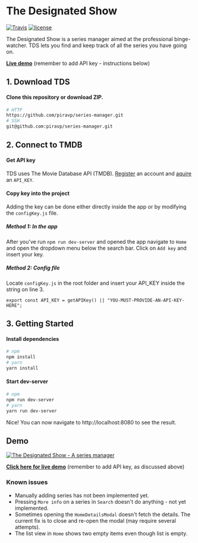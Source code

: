 # The Designated Show


[![Travis](https://img.shields.io/travis/piravp/series-manager.svg)](https://travis-ci.org/piravp/series-manager.svg?branch=master)
[![license](https://img.shields.io/github/license/piravp/series-manager.svg)](https://github.com/piravp/series-manager/blob/master/LICENSE.md)


The Designated Show is a series manager aimed at the professional binge-watcher. TDS lets you find and keep track of all the series you have going on. 

**[Live demo](https://the-designated-show.herokuapp.com/)** (remember to add API key - instructions below)

## 1. Download TDS
#### Clone this repository or download ZIP.
```sh
# HTTP
https://github.com/piravp/series-manager.git
# SSH
git@github.com:piravp/series-manager.git
```
## 2. Connect to TMDB
#### Get API key
TDS uses The Movie Database API (TMDB). [Register](https://www.themoviedb.org/account/signup) an account and [aquire](https://developers.themoviedb.org/3/getting-started/introduction) an `API_KEY`.

#### Copy key into the project
Adding the key can be done either directly inside the app or by modifying the `configKey.js` file.  
##### Method 1: In the app
After you've run `npm run dev-server` and opened the app navigate to `Home` and open the dropdown menu below the search bar. Click on `Add key` and insert your key.
##### Method 2: Config file
Locate `configKey.js` in the root folder and insert your API_KEY inside the string on line 3.
```node
export const API_KEY = getAPIKey() || "YOU-MUST-PROVIDE-AN-API-KEY-HERE";
```

## 3. Getting Started
#### Install dependencies
```sh
# npm
npm install
# yarn
yarn install
```

#### Start dev-server
```sh
# npm
npm run dev-server
# yarn
yarn run dev-server
```


Nice! You can now navigate to http://localhost:8080 to see the result.

## Demo
[![The Designated Show - A series manager](https://img.youtube.com/vi/mGudgU-Nn2U/0.jpg)](https://www.youtube.com/watch?v=mGudgU-Nn2U)

**[Click here for live demo](https://the-designated-show.herokuapp.com/)** (remember to add API key, as discussed above)

### Known issues
* Manually adding series has not been implemented yet.
* Pressing `More info` on a series in `Search` doesn't do anything - not yet implemented.
* Sometimes opening the `HomeDetailsModal` doesn't fetch the details. The current fix is to close and re-open the modal (may require several attempts).
* The list view in `Home` shows two empty items even though list is empty. 